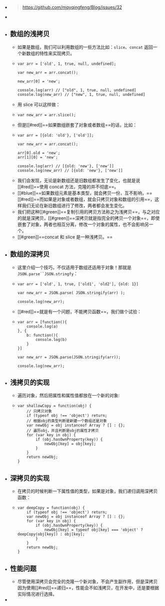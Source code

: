 - > https://github.com/mqyqingfeng/Blog/issues/32
-
- ## 数组的浅拷贝
	- 如果是数组，我们可以利用数组的一些方法比如：`slice`、`concat` 返回一个新数组的特性来实现拷贝。
	- ```
	  var arr = ['old', 1, true, null, undefined];
	  
	  var new_arr = arr.concat();
	  
	  new_arr[0] = 'new';
	  
	  console.log(arr) // ["old", 1, true, null, undefined]
	  console.log(new_arr) // ["new", 1, true, null, undefined]
	  ```
	- 用 slice 可以这样做：
	- ```
	  var new_arr = arr.slice();
	  ```
	- 但是[[#red]]==如果数组嵌套了对象或者数组==的话，比如：
	- ```
	  var arr = [{old: 'old'}, ['old']];
	  
	  var new_arr = arr.concat();
	  
	  arr[0].old = 'new';
	  arr[1][0] = 'new';
	  
	  console.log(arr) // [{old: 'new'}, ['new']]
	  console.log(new_arr) // [{old: 'new'}, ['new']]
	  ```
	- 我们会发现，无论是新数组还是旧数组都发生了变化，也就是说[[#red]]==使用 concat 方法，克隆的并不彻底==。
	- [[#blue]]==如果数组元素是基本类型，就会拷贝一份，互不影响，==[[#red]]==而如果是对象或者数组，就会只拷贝对象和数组的引用==，这样我们无论在新旧数组进行了修改，两者都会发生变化。
	- 我们把这种[[#green]]==复制引用的拷贝方法称之为浅拷贝==，与之对应的就是深拷贝，[[#green]]==深拷贝就是指完全的拷贝一个对象==，即使嵌套了对象，两者也相互分离，修改一个对象的属性，也不会影响另一个。
	- [[#green]]==concat 和 slice 是一种浅拷贝。==
- ## 数组的深拷贝
	- 这里介绍一个技巧，不仅适用于数组还适用于对象！那就是`JSON.parse``JSON.stringfy`：
	- ```
	  var arr = ['old', 1, true, ['old1', 'old2'], {old: 1}]
	  
	  var new_arr = JSON.parse( JSON.stringify(arr) );
	  
	  console.log(new_arr);
	  ```
	- [[#red]]==就是有一个问题，不能拷贝函数==，我们做个试验：
	- ```
	  var arr = [function(){
	      console.log(a)
	  }, {
	      b: function(){
	          console.log(b)
	      }
	  }]
	  
	  var new_arr = JSON.parse(JSON.stringify(arr));
	  
	  console.log(new_arr);
	  ```
- ## 浅拷贝的实现
	- 遍历对象，然后把属性和属性值都放在一个新的对象:
	- ```
	  var shallowCopy = function(obj) {
	      // 只拷贝对象
	      if (typeof obj !== 'object') return;
	      // 根据obj的类型判断是新建一个数组还是对象
	      var newObj = obj instanceof Array ? [] : {};
	      // 遍历obj，并且判断是obj的属性才拷贝
	      for (var key in obj) {
	          if (obj.hasOwnProperty(key)) {
	              newObj[key] = obj[key];
	          }
	      }
	      return newObj;
	  }
	  ```
- ## 深拷贝的实现
	- 在拷贝的时候判断一下属性值的类型，如果是对象，我们递归调用深拷贝函数：
	- ```
	  var deepCopy = function(obj) {
	      if (typeof obj !== 'object') return;
	      var newObj = obj instanceof Array ? [] : {};
	      for (var key in obj) {
	          if (obj.hasOwnProperty(key)) {
	              newObj[key] = typeof obj[key] === 'object' ? deepCopy(obj[key]) : obj[key];
	          }
	      }
	      return newObj;
	  }
	  ```
- ## 性能问题
	- 尽管使用深拷贝会完全的克隆一个新对象，不会产生副作用，但是深拷贝因为使用[[#red]]==递归==，性能会不如浅拷贝，在开发中，还是要根据实际情况进行选择。
-